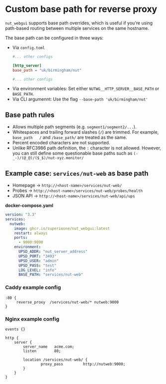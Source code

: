 # Custom base path for reverse proxy

`nut_webgui` supports base path overrides, which is useful if you're using path-based routing between multiple services on the same hostname.

The base path can be configured in three ways:
- Via `config.toml`
    ```toml
    #... other configs

    [http_server]
    base_path = "uk/birmingham/nut"

    #... other configs
    ```
- Via environment variables: Set either `NUTWG__HTTP_SERVER__BASE_PATH` or `BASE_PATH`.
- Via CLI argumennt: Use the flag `--base-path 'uk/birmingham/nut'`

## Base path rules

- Allows multiple path segments (e.g. `segment1/segment2/...`).
- Whitespaces and trailing forward slashes (`/`) are trimmed. For example, `   base_path   /` and `/base_path/` are treated as the same.
- Percent encoded characters are not supported.
- Unlike RFC3986 path definition, the `:` character is not allowed. However, you can still define some questionable base paths such as `(-_-)/(@_@)/($_$)/nut-xyz.monitor/`


## Example case: `services/nut-web` as base path

- Homepage -> `http://<host-name>/services/nut-web/`
- Probes -> `http://<host-name>/services/nut-web/probes/health`
- JSON API -> `http://<host-name>/services/nut-web/api/ups`

**docker-compose.yaml**
```yaml
version: "3.3"
services:
  nutweb:
    image: ghcr.io/superioone/nut_webgui:latest
    restart: always
    ports:
      - 9000:9000
    environment:
      UPSD_ADDR: "nut_server_address"
      UPSD_PORT: "3493"
      UPSD_USER: "admin"
      UPSD_PASS: "test"
      LOG_LEVEL: "info"
      BASE_PATH: "services/nut-web"
```


### Caddy example config

```
:80 {
     reverse_proxy  /services/nut-web/* nutweb:9000
}
```

### Nginx example config

```
events {}

http {
    server {
        server_name   acme.com;
        listen        80;

        location /services/nut-web/ {
                proxy_pass         http://nutweb:9000;
        }
    }
}
```
